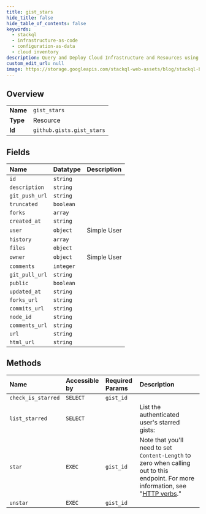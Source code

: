 ```yaml
---
title: gist_stars
hide_title: false
hide_table_of_contents: false
keywords:
  - stackql
  - infrastructure-as-code
  - configuration-as-data
  - cloud inventory
description: Query and Deploy Cloud Infrastructure and Resources using SQL
custom_edit_url: null
image: https://storage.googleapis.com/stackql-web-assets/blog/stackql-blog-post-featured-image.png
---
```

  
    

## Overview
<table><tbody>
<tr><td><b>Name</b></td><td><code>gist_stars</code></td></tr>
<tr><td><b>Type</b></td><td>Resource</td></tr>
<tr><td><b>Id</b></td><td><code>github.gists.gist_stars</code></td></tr>
</tbody></table>

## Fields
| Name | Datatype | Description |
|:-----|:---------|:------------|
| `id` | `string` |  |
| `description` | `string` |  |
| `git_push_url` | `string` |  |
| `truncated` | `boolean` |  |
| `forks` | `array` |  |
| `created_at` | `string` |  |
| `user` | `object` | Simple User |
| `history` | `array` |  |
| `files` | `object` |  |
| `owner` | `object` | Simple User |
| `comments` | `integer` |  |
| `git_pull_url` | `string` |  |
| `public` | `boolean` |  |
| `updated_at` | `string` |  |
| `forks_url` | `string` |  |
| `commits_url` | `string` |  |
| `node_id` | `string` |  |
| `comments_url` | `string` |  |
| `url` | `string` |  |
| `html_url` | `string` |  |
## Methods
| Name | Accessible by | Required Params | Description |
|:-----|:--------------|:----------------|:------------|
| `check_is_starred` | `SELECT` | `gist_id` |  |
| `list_starred` | `SELECT` |  | List the authenticated user's starred gists: |
| `star` | `EXEC` | `gist_id` | Note that you'll need to set `Content-Length` to zero when calling out to this endpoint. For more information, see "[HTTP verbs](https://docs.github.com/rest/overview/resources-in-the-rest-api#http-verbs)." |
| `unstar` | `EXEC` | `gist_id` |  |
